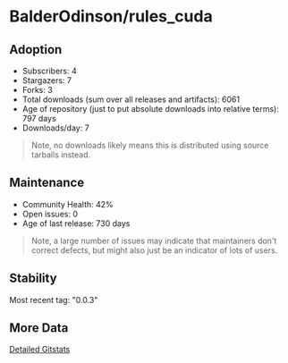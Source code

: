 # BalderOdinson/rules_cuda

## Adoption

- Subscribers: 4
- Stargazers: 7
- Forks: 3
- Total downloads (sum over all releases and artifacts): 6061
- Age of repository (just to put absolute downloads into relative terms): 797 days
- Downloads/day: 7

> Note, no downloads likely means this is distributed using source tarballs instead.

## Maintenance

- Community Health: 42%
- Open issues: 0
- Age of last release: 730 days

> Note, a large number of issues may indicate that maintainers don't correct defects, but might also
> just be an indicator of lots of users.

## Stability

Most recent tag: "0.0.3"

## More Data

[Detailed Gitstats](/bazel-catalog/gitstats/BalderOdinson/rules_cuda)


